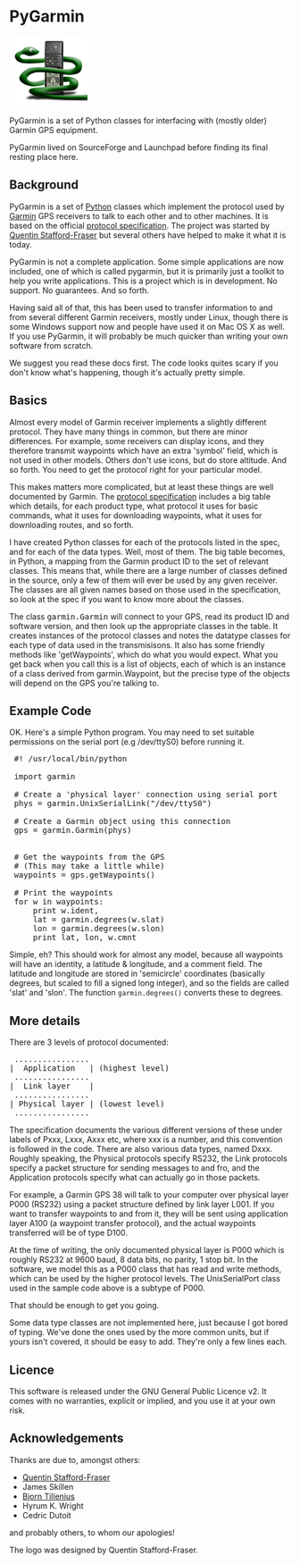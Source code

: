 PyGarmin
========

![PyGarmin](pygarmin.png)

PyGarmin is a set of Python classes for interfacing with (mostly older) Garmin GPS equipment.

PyGarmin lived on SourceForge and Launchpad before finding its final resting place here.


Background
----------

PyGarmin is a set of [Python] classes which implement
the protocol used by [Garmin] GPS receivers to talk to
each other and to other machines. It is based on the official
[protocol specification]. The
project was started by [Quentin Stafford-Fraser]
but several others have helped to make it what it is today.

PyGarmin is not a complete application. Some simple applications are now
included, one of which is called pygarmin, but it is primarily just a toolkit
to help you write applications.  This is a project which is in
development. No support. No guarantees. And so forth.

Having said all of that, this has been used to transfer information to and
from several different Garmin receivers, mostly under Linux, though there is
some Windows support now and people have used it on Mac OS X as well. If you
use PyGarmin, it will probably be much quicker than writing your own software
from scratch.

We suggest you read these docs first. The code looks quites scary if you don't know what's happening, though it's actually pretty simple.


Basics
------

Almost every model of Garmin receiver implements a slightly different
protocol. They have many things in common, but there are minor differences.
For example, some receivers can display icons, and they therefore transmit
waypoints which have an extra 'symbol' field, which is not used in other
models. Others don't use icons, but do store altitude. And so forth. You need
to get the protocol right for your particular model.

This makes matters more complicated, but at least these things are well
documented by Garmin. The [protocol specification]
includes a big table which details, for each product type, what protocol it
uses for basic commands, what it uses for downloading waypoints, what it uses
for downloading routes, and so forth.

I have created Python classes for each of the protocols listed in the spec,
and for each of the data types. Well, most of them. The big table becomes, in
Python, a mapping from the Garmin product ID to the set of relevant classes.
This means that, while there are a large number of classes defined in the
source, only a few of them will ever be used by any given receiver. The
classes are all given names based on those used in the specification, so look
at the spec if you want to know more about the classes.

The class <tt>garmin.Garmin</tt> will connect to your GPS, read its product
ID and software version, and then look up the appropriate classes in the
table. It creates instances of the protocol classes and notes the datatype
classes for each type of data used in the transmisisons. It also has some
friendly methods like 'getWaypoints', which do what you would expect. What you
get back when you call this is a list of objects, each of which is an instance
of a class derived from garmin.Waypoint, but the precise type of the objects
will depend on the GPS you're talking to.


Example Code
------------
OK. Here's a simple Python program.  You may need to set suitable permissions on the serial port (e.g /dev/ttyS0) before running it.

<pre>
 #! /usr/local/bin/python

 import garmin

 # Create a 'physical layer' connection using serial port
 phys = garmin.UnixSerialLink("/dev/ttyS0")

 # Create a Garmin object using this connection
 gps = garmin.Garmin(phys)


 # Get the waypoints from the GPS
 # (This may take a little while)
 waypoints = gps.getWaypoints()

 # Print the waypoints
 for w in waypoints:
     print w.ident,
     lat = garmin.degrees(w.slat)
     lon = garmin.degrees(w.slon)
     print lat, lon, w.cmnt
</pre>

Simple, eh? This should work for almost any model, because
all waypoints will have an identity, a latitude &amp;
longitude, and a comment field. The latitude and longitude
are stored in 'semicircle' coordinates (basically degrees,
but scaled to fill a signed long integer), and so the fields
are called 'slat' and 'slon'. The function
`garmin.degrees()` converts these to degrees.


More details
------------

There are 3 levels of protocol documented:

<pre>
 ................
|  Application   | (highest level)
 ................
|  Link layer    |
 ................
| Physical layer | (lowest level)
 ................
</pre>

The specification documents the various different versions of these under
labels of Pxxx, Lxxx, Axxx etc, where xxx is a number, and this convention is
followed in the code. There are also various data types, named Dxxx. Roughly
speaking, the Physical protocols specify RS232, the Link protocols specify a
packet structure for sending messages to and fro, and the Application
protocols specify what can actually go in those packets.

For example, a Garmin GPS 38 will talk to your computer over physical layer
P000 (RS232) using a packet structure defined by link layer L001. If you want
to transfer waypoints to and from it, they will be sent using application
layer A100 (a waypoint transfer protocol), and the actual waypoints
transferred will be of type D100.

At the time of writing, the only documented physical layer is P000 which is
roughly RS232 at 9600 baud, 8 data bits, no parity, 1 stop bit. In the
software, we model this as a P000 class that has read and write methods, which
can be used by the higher protocol levels. The UnixSerialPort class used in
the sample code above is a subtype of P000.

That should be enough to get you going.

Some data type classes are not implemented here, just because I got bored
of typing. We've done the ones used by the more common units, but if yours
isn't covered, it should be easy to add. They're only a few lines each.


Licence
-------

This software is released under the GNU General Public Licence v2. It
comes with no warranties, explicit or implied, and you use it at your
own risk.


Acknowledgements
----------------

Thanks are due to, amongst others:

* [Quentin Stafford-Fraser](http://www.statusq.org)
* James Skillen
* [Bjorn Tillenius](http://tillenius.me/)
* Hyrum K. Wright
* Cedric Dutoit

and probably others, to whom our apologies!

The logo was designed by Quentin Stafford-Fraser.

[Python]: http://www.python.org
[Garmin]: http://www.garmin.com
[protocol specification]: http://www.garmin.com/support/commProtocol.html
[Quentin Stafford-Fraser]: http://www.qandr.org/quentin

